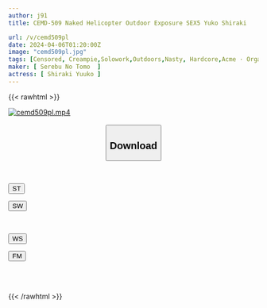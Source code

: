 ```yaml
---
author: j91
title: CEMD-509 Naked Helicopter Outdoor Exposure SEX5 Yuko Shiraki

url: /v/cemd509pl
date: 2024-04-06T01:20:00Z
image: "cemd509pl.jpg"
tags: [Censored, Creampie,Solowork,Outdoors,Nasty, Hardcore,Acme · Orgasm,Bath	]
maker: [ Serebu No Tomo  ]
actress: [ Shiraki Yuuko ]
---
```



{{< rawhtml >}}

<div class="video" data-videoid="JyoyqDKOlPT9aW">
    <a href="javascript:;">
        <img src="/v/cemd509pl/cemd509pl.jpg" width="WIDTH" height="HEIGHT" alt="cemd509pl.mp4" loading="lazy">
    </a>
</div>

<script type="text/javascript" src="https://j91.asia/asset/on-demand-st.js"></script>

<br>
  <link rel="stylesheet" href="https://j91.asia/asset/bs5.css">
  
  <center>
  <button class="btn btn-primary" type="button" data-bs-toggle="collapse" data-bs-target=".multi-collapse" aria-expanded="false" aria-controls="multiCollapseExample1 multiCollapseExample2"><h2>Download</h2></button></center>
</p>
<div class="row">
  <div class="col">
    <div class="collapse multi-collapse" id="multiCollapseExample1">
      <div class="card card-body">
	      	      <br>
<div class="buttons">  
<p><a href="https://streamtape.to/v/JyoyqDKOlPT9aW" target="_blank"><button class="btn-hover color-3"><i class="fa fa-download"></i> ST</button></a></p>
<p><a href="https://asnwish.com/lyzq4tnpz22k" target="_blank"><button class="btn-hover color-2"><i class="fa fa-download"></i> SW</button></a></p></div>
    </div>
  </div>
</div>
  <div class="col">
    <div class="collapse multi-collapse" id="multiCollapseExample2">
      <div class="card card-body">
	      <br>
<div class="buttons">
<p><a href="https://wolfstream.tv/r9r84mtaqwj1"><button class="btn-hover color-9"><i class="fa fa-download"></i> WS</button></a></p>
<p><a href="https://filemoon.sx/d/0rf3m3lrz63a"><button class="btn-hover color-8"><i class="fa fa-download"></i> FM</button></a></p></div>
<br><br>
      </div>
    </div>
  </div>
</div>

{{< /rawhtml >}}